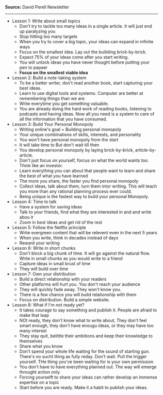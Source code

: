 ---
---
**Source:** David Perell Newsletter
 
----

- Lesson 1: Write about small topics
	- Don't try to tackle too many ideas in a single article. It will just end up paralyzing you
	- Stop hitting too many targets
	- When you try to cover a big topic, your ideas can expand in infinite ways
	- Focus on the smallest idea. Lay out the builiding brick-by-brick.
	- Expect 75% of your ideas come after you start writing.
	- You will unlock ideas you have never thought before putting your pen to papaer
	- **Focus on the smallest viable idea**
- Lesson 2: Build a note-taking system
	- To be a better writer, don't read another book, start capturing your best ideas.
	- Learn to use digital tools and systems. Computer are better at remembering things than we are.
	- Write everytime you get something valuable.
	- You are already doing the hard work of reading books, listening to podcasts and having ideas. Now all you need is a system to care of all the information that you have consumed.
- Lesson 3: Build Your Personal Monopoly
	- Writing online's goal = Building personal monopoly
	- Your unique combinations of skills, interests, and personality
	- You won't have personal monopoly from the start
	- It will take time to But don't wait till then
	- You develop personal monopoly by laying brick-by-brick, article-by-article.
	- Don't just focus on yourself, forcus on what the world wants too. Think like an investor.
	- Learn everything you can about that people want to learn and share the best of what you have learned
	- The more you share, the faster you find personal monopoly
	- Collect ideas, talk about them, turn them intor writing. This will teach you more than any rational planning process ever could.
	- Being unique is the fastest way to build your personal Monopoly.
- Lesson 4: Time to talk
	- Have a system for saving ideas
	- Talk to your friends, find what they are interested in and and write abou it
	- Zoom in best ideas and get rid of the rest
- Lesson 5: Follow the Netflix principle
	- Write evergreen content that will be relevent even in the next 5 years
	- When you write, think in decades instead of days
	- Reward your writing
- Lesson 6: Write in short chunks
	- Don't block a big chunk of time. It will go against the natural flow. Write in small chunks as you would write to a friend
	- Capture ideas in small brust of time
	- They will build over time
- Lesson 7: Own your distribution
	- Build a direct relationship with your readers
	- Other platforms will hurt you. You don't reach your audience
	- They will quickly fade away. They won't know you.
	- There is a few chance you will build relationship with them
	- Focus on distribution. Build a simple website.
- Lesson 8: What if I'm not ready yet?
	- It takes courage to say something and publish it. People are afraid to make that leap
	- NOt ready, they don't know what to write about, They don't feel smart enough, they don't have enougu ideas, or they may have too many interest
	- They stay quit, belittle their ambitions and keep their knowledge to themselves
	- Share what you know
	- Don't spend your whole life waiting for the sound of starting gun. There's no sucht thing as fully reday. Don't wait. Pull the trigger yourself. THe thing you've been waiting for is your own permission
	- You don't have to have everything  planned out. The way will emerge throught action only. 
	- Forcing yourselft to share your ideas can rather develop an immense expertise on a topic
	- Start before you are ready. Make it a habit to publish your ideas.